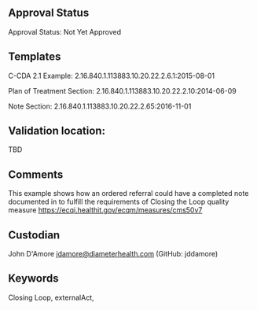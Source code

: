 ## Approval Status ##

Approval Status: Not Yet Approved

## Templates ##

C-CDA 2.1 Example: 2.16.840.1.113883.10.20.22.2.6.1:2015-08-01

Plan of Treatment Section: 2.16.840.1.113883.10.20.22.2.10:2014-06-09 

Note Section: 2.16.840.1.113883.10.20.22.2.65:2016-11-01 

## Validation location: ##

TBD

## Comments

This example shows how an ordered referral could have a completed note documented in to fulfill the requirements of Closing the Loop quality measure https://ecqi.healthit.gov/ecqm/measures/cms50v7

## Custodian

John D'Amore jdamore@diameterhealth.com (GitHub: jddamore)

## Keywords

Closing Loop, externalAct, 

